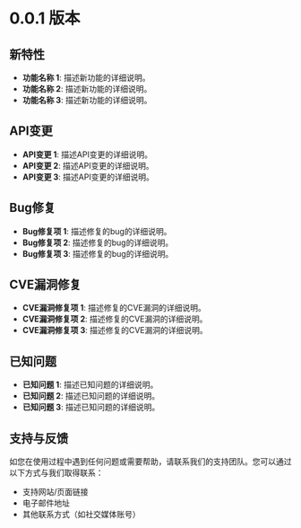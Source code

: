 # 0.0.1 版本

## 新特性
- **功能名称 1**: 描述新功能的详细说明。
- **功能名称 2**: 描述新功能的详细说明。
- **功能名称 3**: 描述新功能的详细说明。

## API变更
- **API变更 1**: 描述API变更的详细说明。
- **API变更 2**: 描述API变更的详细说明。
- **API变更 3**: 描述API变更的详细说明。

## Bug修复
- **Bug修复项 1**: 描述修复的bug的详细说明。
- **Bug修复项 2**: 描述修复的bug的详细说明。
- **Bug修复项 3**: 描述修复的bug的详细说明。

## CVE漏洞修复
- **CVE漏洞修复项 1**: 描述修复的CVE漏洞的详细说明。
- **CVE漏洞修复项 2**: 描述修复的CVE漏洞的详细说明。
- **CVE漏洞修复项 3**: 描述修复的CVE漏洞的详细说明。

## 已知问题
- **已知问题 1**: 描述已知问题的详细说明。
- **已知问题 2**: 描述已知问题的详细说明。
- **已知问题 3**: 描述已知问题的详细说明。

## 支持与反馈
如您在使用过程中遇到任何问题或需要帮助，请联系我们的支持团队。您可以通过以下方式与我们取得联系：
- 支持网站/页面链接
- 电子邮件地址
- 其他联系方式（如社交媒体账号）
